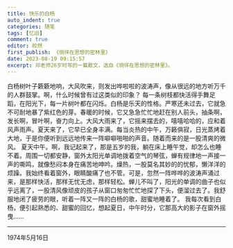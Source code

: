 ```yaml
---
title: 快乐的白杨
auto_indent: true
categories: 随笔
tags: [忆旧]
comment: true
editor: 皎然
first_publish: 《徜徉在思想的密林里》
date: 2023-08-19 09:15:57
excerpt: 邓老师26岁时写的一篇散文，选自《徜徉在思想的密林里》。
---
```

白杨树叶子簌簌地响，大风吹来，则发出哗啦啦的波涛声，像从很远的地方听万千的人群鼓掌。啊，什么时候曾有过这类似的印象？
每一条树枝都快活得手舞足蹈，在阳光下，每一片树叶都在闪烁。白杨是乐天的性格。严寒还未过去，它就急不可耐地暴了紫红色的芽。春暖的时候，它又急急忙忙地赶在别人前头，抽条啊，发长啊，冒叶啊，奋力向上。大风大雨来了，它摇来摆去的，嘻嘻哈哈的，应和着风声雨声。夏天来了，它早已全身丰满。每当炎热的中午，万籁俱寂，日光蒸烤着大地，于是你便听到远远地传来一阵噼噼啪啪的声音。随着而来的是一股清爽的微风。
夏天中午。啊，我记起来了，那是五岁的我，躺在床上睡午觉，却怎么也睡不着。周围一切都安静，窗外太阳光单调地拨着空气的琴弦，蝉有规律地一声接一声的嘶鸣，就像愁闷本身在痛苦地呻吟。燥热，一股莫名其妙的的忧郁，懒洋洋的烦躁。我始终看着窗外，眼睛酸痛了也不管。可是，忽然一阵哗哗的波涛声涌过来，是那样快活，那样无忧无虑，那样轻松。蝉儿不叫了，阳光的单调的曲子也似乎远离了，一股清风像顽皮的孩子从窗口匆匆忙忙地探了下头，便溜过去了。我舒服地闭了疲劳的眼，听着一阵又一阵的白杨的歌，甜蜜地睡着了。
我每次看到白杨，便引起熟悉的、甜蜜的回忆，想起夏日，中午时分，它那高大的影子在窗外摇曳……
********
1974年5月16日
